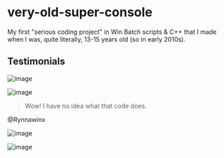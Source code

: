 # very-old-super-console
My first "serious coding project" in Win Batch scripts &amp; C++ that I made when I was, quite literally, 13-15 years old (so in early 2010s).

## Testimonials

![image](https://user-images.githubusercontent.com/75753483/236784194-fd6442f1-08d2-489d-a235-ac9a4e2ed244.png)

![image](https://user-images.githubusercontent.com/75753483/236783955-f532e79d-0658-4ea6-aa76-91d5a82bffd5.png)

> Wow! I have no idea what that code does.

@Rynnawinx

![image](https://github.com/PerfectMach1ne/veryold-super-console/assets/75753483/539124fa-01ee-49ff-8c87-3cfd21a22f28)

![image](https://github.com/PerfectMach1ne/veryold-super-console/assets/75753483/9ebb5fae-b299-4ac7-b8bf-06c5a1edcc69)

